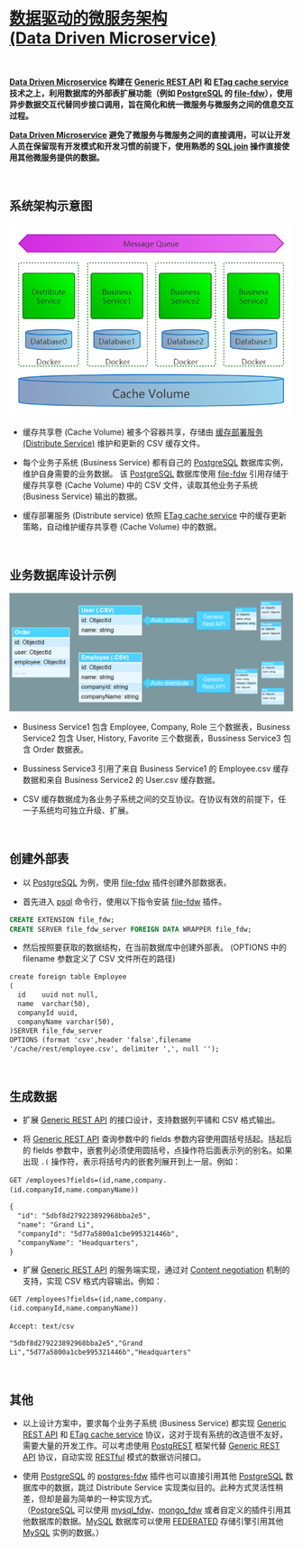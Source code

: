 # [数据驱动的微服务架构 <br/> (Data Driven Microservice)](https://aiportal.github.io/data-driven-service/)


<br/>

**[Data Driven Microservice](https://aiportal.github.io/data-driven-service/) 构建在 [Generic REST API](https://aiportal.github.io/generic-rest-api/)   和 [ETag cache service](https://aiportal.github.io/etag-cache-service/) 技术之上，利用数据库的外部表扩展功能（例如 [PostgreSQL](https://www.postgresql.org/docs/) 的 [file-fdw](https://www.postgresql.org/docs/current/file-fdw.html)），使用异步数据交互代替同步接口调用，旨在简化和统一微服务与微服务之间的信息交互过程。**

**[Data Driven Microservice](https://aiportal.github.io/data-driven-service/) 避免了微服务与微服务之间的直接调用，可以让开发人员在保留现有开发模式和开发习惯的前提下，使用熟悉的 [SQL join](https://www.w3schools.com/sql/sql_join.asp) 操作直接使用其他微服务提供的数据。**

<br/>

## 系统架构示意图

![数据驱动的微服务系统架构](./services.png)

* 缓存共享卷 (Cache Volume) 被多个容器共享，存储由 [缓存部署服务 (Distribute Service)]((https://aiportal.github.io/etag-cache-service/)) 维护和更新的 CSV 缓存文件。

* 每个业务子系统 (Business Service) 都有自己的 [PostgreSQL](https://www.postgresql.org/docs/) 数据库实例，维护自身需要的业务数据。
该 [PostgreSQL](https://www.postgresql.org/docs/) 数据库使用 [file-fdw](https://www.postgresql.org/docs/current/file-fdw.html) 引用存储于缓存共享卷 (Cache Volume) 中的 CSV 文件，读取其他业务子系统 (Business Service) 输出的数据。

* 缓存部署服务 (Distribute service) 依照 [ETag cache service](https://aiportal.github.io/etag-cache-service/) 中的缓存更新策略，自动维护缓存共享卷 (Cache Volume) 中的数据。

<br/>

## 业务数据库设计示例

![业务数据库设计图](./models.png)

* Business Service1 包含 Employee, Company, Role 三个数据表，Business Service2 包含 User, History, Favorite 三个数据表，Bussiness Service3 包含 Order 数据表。

* Bussiness Service3 引用了来自 Business Service1 的 Employee.csv 缓存数据和来自 Business Service2 的 User.csv 缓存数据。

* CSV 缓存数据成为各业务子系统之间的交互协议。在协议有效的前提下，任一子系统均可独立升级、扩展。

<br/>

## 创建外部表

* 以 [PostgreSQL](https://www.postgresql.org/docs/) 为例，使用 [file-fdw](https://www.postgresql.org/docs/current/file-fdw.html) 插件创建外部数据表。

* 首先进入 [psql](https://www.postgresql.org/docs/current/app-psql.html) 命令行，使用以下指令安装 [file-fdw](https://www.postgresql.org/docs/current/file-fdw.html) 插件。

``` sql
CREATE EXTENSION file_fdw;
CREATE SERVER file_fdw_server FOREIGN DATA WRAPPER file_fdw;
```

* 然后按照要获取的数据结构，在当前数据库中创建外部表。
(OPTIONS 中的 filename 参数定义了 CSV 文件所在的路径)

```
create foreign table Employee
(
  id    uuid not null,
  name  varchar(50),
  companyId uuid,
  companyName varchar(50),
)SERVER file_fdw_server
OPTIONS (format 'csv',header 'false',filename '/cache/rest/employee.csv', delimiter ',', null '');
```

<br/>

## 生成数据

* 扩展 [Generic REST API](https://aiportal.github.io/etag-cache-service/) 的接口设计，支持数据列平铺和 CSV 格式输出。

* 将 [Generic REST API](https://aiportal.github.io/etag-cache-service/) 查询参数中的 fields 参数内容使用圆括号括起。括起后的 fields 参数中，嵌套列必须使用圆括号，点操作符后面表示列的别名。如果出现 `.(` 操作符，表示将括号内的嵌套列展开到上一层。例如：  

`GET /employees?fields=(id,name,company.(id.companyId,name.companyName))`
```
{
  "id": "5dbf8d279223892968bba2e5",
  "name": "Grand Li",
  "companyId": "5d77a5800a1cbe995321446b",
  "companyName": "Headquarters",
}
```

* 扩展 [Generic REST API](https://aiportal.github.io/etag-cache-service/) 的服务端实现，通过对 [Content negotiation](https://developer.mozilla.org/en-US/docs/Web/HTTP/Content_negotiation) 机制的支持，实现 CSV 格式内容输出。例如：

```
GET /employees?fields=(id,name,company.(id.companyId,name.companyName))

Accept: text/csv
```

```
"5dbf8d279223892968bba2e5","Grand Li","5d77a5800a1cbe995321446b","Headquarters"
```

<br/>

## 其他

* 以上设计方案中，要求每个业务子系统 (Business Service) 都实现 [Generic REST API](https://aiportal.github.io/etag-cache-service/) 和 [ETag cache service](https://aiportal.github.io/etag-cache-service/) 协议，这对于现有系统的改造很不友好，需要大量的开发工作。可以考虑使用 [PostgREST](http://postgrest.org/en/v6.0/) 框架代替 [Generic REST API](https://aiportal.github.io/etag-cache-service/) 协议，自动实现
 [RESTful](https://restfulapi.net/) 模式的数据访问接口。

* 使用 [PostgreSQL](https://www.postgresql.org/docs/) 的 [postgres-fdw](https://www.postgresql.org/docs/9.5/postgres-fdw.html) 插件也可以直接引用其他 [PostgreSQL](https://www.postgresql.org/docs/) 数据库中的数据，跳过 Distribute Service 实现类似目的。此种方式灵活性稍差，但却是最为简单的一种实现方式。  
（[PostgreSQL](https://www.postgresql.org/docs/) 可以使用 [mysql_fdw](https://github.com/EnterpriseDB/mysql_fdw)、[mongo_fdw](https://github.com/EnterpriseDB/mongo_fdw) 或者自定义的插件引用其他数据库的数据。[MySQL](https://dev.mysql.com/doc/refman/8.0/en/) 数据库可以使用 [FEDERATED](https://dev.mysql.com/doc/refman/8.0/en/federated-storage-engine.html) 存储引擎引用其他 [MySQL](https://dev.mysql.com/doc/refman/8.0/en/) 实例的数据。）

<br/><br/><br/>